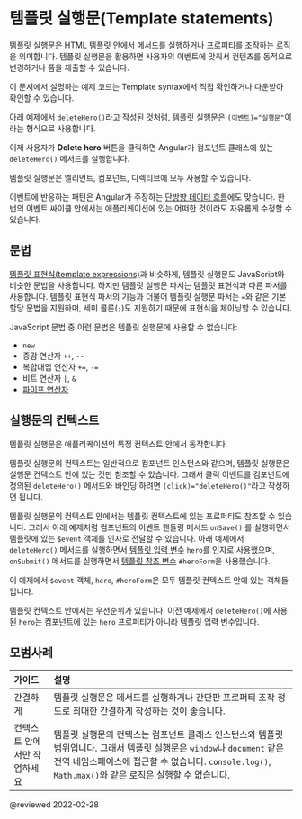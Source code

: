 <!--
# Template statements
-->
# 템플릿 실행문(Template statements)

<!--
Template statements are methods or properties that you can use in your HTML to respond to user events.
With template statements, your application can engage users through actions such as displaying dynamic content or submitting forms.

<div class="alert is-helpful">

See the <live-example name="template-syntax">Template syntax</live-example> for the syntax and code snippets in this guide.

</div>

In the following example, the template statement `deleteHero()` appears in quotes to the right of the equals sign `=` character as in `(event)="statement"`.

<code-example header="src/app/app.component.html" path="template-syntax/src/app/app.component.html" region="context-component-statement"></code-example>

When the user clicks the **Delete hero** button, Angular calls the `deleteHero()` method in the component class.

Use template statements with elements, components, or directives in response to events.

<div class="alert is-helpful">

Responding to events is an aspect of Angular's [unidirectional data flow](guide/glossary#unidirectional-data-flow).
You can change anything in your application during a single event loop.

</div>
-->
템플릿 실행문은 HTML 템플릿 안에서 메서드를 실행하거나 프로퍼티를 조작하는 로직을 의미합니다.
템플릿 실행문을 활용하면 사용자의 이벤트에 맞춰서 컨텐츠를 동적으로 변경하거나 폼을 제출할 수 있습니다.

<div class="alert is-helpful">

이 문서에서 설명하는 예제 코드는 <live-example name="template-syntax">Template syntax</live-example>에서 직접 확인하거나 다운받아 확인할 수 있습니다.

</div>

아래 예제에서 `deleteHero()`라고 작성된 것처럼, 템플릿 실행문은 `(이벤트)="실행문"`이라는 형식으로 사용합니다.

<code-example header="src/app/app.component.html" path="template-syntax/src/app/app.component.html" region="context-component-statement"></code-example>

이제 사용자가 **Delete hero** 버튼을 클릭하면 Angular가 컴포넌트 클래스에 있는 `deleteHero()` 메서드를 실행합니다.

템플릿 실행문은 엘리먼트, 컴포넌트, 디렉티브에 모두 사용할 수 있습니다.

<div class="alert is-helpful">

이벤트에 반응하는 패턴은 Angular가 주장하는 [단방향 데이터 흐름](guide/glossary#unidirectional-data-flow)에도 맞습니다.
한 번의 이벤트 싸이클 안에서는 애플리케이션에 있는 어떠한 것이라도 자유롭게 수정할 수 있습니다.

</div>


<!--
## Syntax
-->
## 문법

<!--
Like [template expressions](guide/interpolation), template statements use a language that looks like JavaScript.
However, the parser for template statements differs from the parser for template expressions.
In addition, the template statements parser specifically supports both basic assignment \(`=`\) and chaining expressions with semicolons \(`;`\).

The following JavaScript and template expression syntax is not allowed:

*   `new`
*   Increment and decrement operators, `++` and `--`
*   Operator assignment, such as `+=` and `-=`
*   The bitwise operators, such as `|` and `&`
*   The [pipe operator](guide/pipes)
-->
[템플릿 표현식(template expressions)](guide/interpolation)과 비슷하게, 템플릿 실행문도 JavaScript와 비슷한 문법을 사용합니다.
하지만 템플릿 실행문 파서는 템플릿 표현식과 다른 파서를 사용합니다.
템플릿 표현식 파서의 기능과 더불어 템플릿 실행문 파서는 `=`와 같은 기본 할당 문법을 지원하며, 세미 콜론\(`;`\)도 지원하기 때문에 표현식을 체이닝할 수 있습니다.

JavaScript 문법 중 이런 문법은 템플릿 실행문에 사용할 수 없습니다:

*   `new`
*   증감 연산자 `++`, `--`
*   복합대입 연산자 `+=`, `-=`
*   비트 연산자 `|`, `&`
*   [파이프 연산자](guide/pipes)


<!--
## Statement context
-->
## 실행문의 컨텍스트

<!--
Statements have a context &mdash;a particular part of the application to which the statement belongs.

Statements can refer only to what's in the statement context, which is typically the component instance.
For example, `deleteHero()` of `(click)="deleteHero()"` is a method of the component in the following snippet.

<code-example header="src/app/app.component.html" path="template-syntax/src/app/app.component.html" region="context-component-statement"></code-example>

The statement context may also refer to properties of the template's own context.
In the following example, the component's event handling method, `onSave()` takes the template's own `$event` object as an argument.
On the next two lines, the `deleteHero()` method takes a [template input variable](guide/structural-directives#shorthand), `hero`, and `onSubmit()` takes a [template reference variable](guide/template-reference-variables), `#heroForm`.

<code-example header="src/app/app.component.html" path="template-syntax/src/app/app.component.html" region="context-var-statement"></code-example>

In this example, the context of the `$event` object, `hero`, and `#heroForm` is the template.

Template context names take precedence over component context names.
In the preceding `deleteHero(hero)`, the `hero` is the template input variable, not the component's `hero` property.
-->
템플릿 실행문은 애플리케이션의 특정 컨텍스트 안에서 동작합니다.

템플릿 실행문의 컨텍스트는 일반적으로 컴포넌트 인스턴스와 같으며, 템플릿 실행문은 실행문 컨텍스트 안에 있는 것만 참조할 수 있습니다.
그래서 클릭 이벤트를 컴포넌트에 정의된 `deleteHero()` 메서드와 바인딩 하려면 `(click)="deleteHero()"`라고 작성하면 됩니다.

<code-example header="src/app/app.component.html" path="template-syntax/src/app/app.component.html" region="context-component-statement"></code-example>

템플릿 실행문의 컨텍스트 안에서는 템플릿 컨텍스트에 있는 프로퍼티도 참조할 수 있습니다.
그래서 아래 예제처럼 컴포넌트의 이벤트 핸들링 메서드 `onSave()` 를 실행하면서 템플릿에 있는 `$event` 객체를 인자로 전달할 수 있습니다.
아래 예제에서 `deleteHero()` 메서드를 실행하면서 [템플릿 입력 변수](guide/structural-directives#shorthand) `hero`를 인자로 사용했으며, `onSubmit()` 메서드를 실행하면서 [템플릿 참조 변수](guide/template-reference-variables) `#heroForm`을 사용했습니다.

<code-example header="src/app/app.component.html" path="template-syntax/src/app/app.component.html" region="context-var-statement"></code-example>

이 예제에서 `$event` 객체, `hero`, `#heroForm`은 모두 템플릿 컨텍스트 안에 있는 객체들입니다.

템플릿 컨텍스트 안에서는 우선순위가 있습니다.
이전 예제에서 `deleteHero()`에 사용된 `hero`는 컴포넌트에 있는 `hero` 프로퍼티가 아니라 템플릿 입력 변수입니다.


<!--
## Statement best practices
-->
## 모범사례

<!--
| Practices               | Details |
|:---                     |:---     |
| Conciseness             | Use method calls or basic property assignments to keep template statements minimal.                                                                                                                                                                                                         |
| Work within the context | The context of a template statement can be the component class instance or the template. Because of this, template statements cannot refer to anything in the global namespace such as `window` or `document`. For example, template statements can't call `console.log()` or `Math.max()`. |
-->
| 가이드             | 설명                                                                                                                                                    |
|:----------------|:------------------------------------------------------------------------------------------------------------------------------------------------------|
| 간결하게            | 템플릿 실행문은 메서드를 실행하거나 간단판 프로퍼티 조작 정도로 최대한 간결하게 작성하는 것이 좋습니다.                                                                                            |
| 컨텍스트 안에서만 작업하세요 | 템플릿 실행문의 컨텍스는 컴포넌트 클래스 인스턴스와 템플릿 범위입니다. 그래서 템플릿 실행문은 `window`나 `document` 같은 전역 네임스페이스에 접근할 수 없습니다. `console.log()`, `Math.max()`와 같은 로직은 실행할 수 없습니다. |


<!-- links -->

<!-- external links -->

<!-- end links -->

@reviewed 2022-02-28
